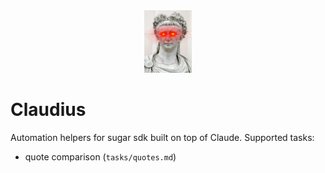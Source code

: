 <div style="text-align:center;">
  <img src="./assets/claudius.jpeg" height="100">
</div>

# Claudius

Automation helpers for sugar sdk built on top of Claude. Supported tasks:

- quote comparison (`tasks/quotes.md`)
